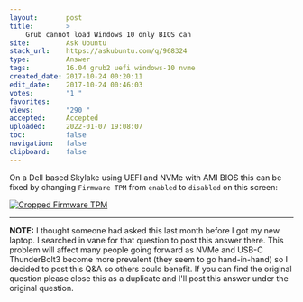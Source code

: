 ```yaml
---
layout:       post
title:        >
    Grub cannot load Windows 10 only BIOS can
site:         Ask Ubuntu
stack_url:    https://askubuntu.com/q/968324
type:         Answer
tags:         16.04 grub2 uefi windows-10 nvme
created_date: 2017-10-24 00:20:11
edit_date:    2017-10-24 00:46:03
votes:        "1 "
favorites:    
views:        "290 "
accepted:     Accepted
uploaded:     2022-01-07 19:08:07
toc:          false
navigation:   false
clipboard:    false
---
```


On a Dell based Skylake using UEFI and NVMe with AMI BIOS this can be fixed by changing `Firmware TPM` from `enabled` to `disabled` on this screen:

[![Cropped Firmware TPM][1]][1]


----------

**NOTE:** I thought someone had asked this last month before I got my new laptop. I searched in vane for that question to post this answer there. This problem will affect many people going forward as NVMe and USB-C ThunderBolt3 become more prevalent (they seem to go hand-in-hand) so I decided to post this Q&A so others could benefit. If you can find the original question please close this as a duplicate and I'll post this answer under the original question.


  [1]: https://i.stack.imgur.com/6LTNd.jpg
